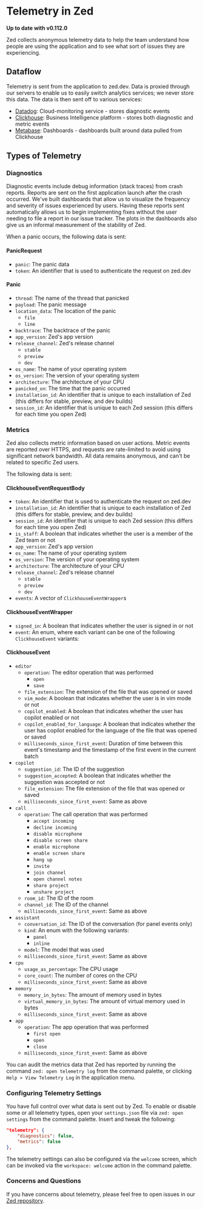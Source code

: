# Telemetry in Zed

**Up to date with v0.112.0**

Zed collects anonymous telemetry data to help the team understand how people are using the application and to see what sort of issues they are experiencing.

## Dataflow

Telemetry is sent from the application to zed.dev. Data is proxied through our servers to enable us to easily switch analytics services; we never store this data. The data is then sent off to various services:

- [Datadog](https://www.datadoghq.com): Cloud-monitoring service - stores diagnostic events
- [Clickhouse](https://clickhouse.com): Business Intelligence platform - stores both diagnostic and metric events
- [Metabase](https://www.metabase.com): Dashboards - dashboards built around data pulled from Clickhouse

## Types of Telemetry

### Diagnostics

Diagnostic events include debug information (stack traces) from crash reports. Reports are sent on the first application launch after the crash occurred. We've built dashboards that allow us to visualize the frequency and severity of issues experienced by users. Having these reports sent automatically allows us to begin implementing fixes without the user needing to file a report in our issue tracker. The plots in the dashboards also give us an informal measurement of the stability of Zed.

When a panic occurs, the following data is sent:

#### PanicRequest

- `panic`: The panic data
- `token`: An identifier that is used to authenticate the request on zed.dev

#### Panic

- `thread`: The name of the thread that panicked
- `payload`: The panic message
- `location_data`: The location of the panic
  - `file`
  - `line`
- `backtrace`: The backtrace of the panic
- `app_version`: Zed's app version
- `release_channel`: Zed's release channel
  - `stable`
  - `preview`
  - `dev`
- `os_name`: The name of your operating system
- `os_version`: The version of your operating system
- `architecture`: The architecture of your CPU
- `panicked_on`: The time that the panic occurred
- `installation_id`: An identifier that is unique to each installation of Zed (this differs for stable, preview, and dev builds)
- `session_id`: An identifier that is unique to each Zed session (this differs for each time you open Zed)

### Metrics

Zed also collects metric information based on user actions. Metric events are reported over HTTPS, and requests are rate-limited to avoid using significant network bandwidth. All data remains anonymous, and can't be related to specific Zed users.

The following data is sent:

#### ClickhouseEventRequestBody

- `token`: An identifier that is used to authenticate the request on zed.dev
- `installation_id`: An identifier that is unique to each installation of Zed (this differs for stable, preview, and dev builds)
- `session_id`: An identifier that is unique to each Zed session (this differs for each time you open Zed)
- `is_staff`: A boolean that indicates whether the user is a member of the Zed team or not
- `app_version`: Zed's app version
- `os_name`: The name of your operating system
- `os_version`: The version of your operating system
- `architecture`: The architecture of your CPU
- `release_channel`: Zed's release channel
  - `stable`
  - `preview`
  - `dev`
- `events`: A vector of `ClickhouseEventWrapper`s

#### ClickhouseEventWrapper

- `signed_in`: A boolean that indicates whether the user is signed in or not
- `event`: An enum, where each variant can be one of the following `ClickhouseEvent` variants:

#### ClickhouseEvent

- `editor`
  - `operation`: The editor operation that was performed
    - `open`
    - `save`
  - `file_extension`: The extension of the file that was opened or saved
  - `vim_mode`: A boolean that indicates whether the user is in vim mode or not
  - `copilot_enabled`: A boolean that indicates whether the user has copilot enabled or not
  - `copilot_enabled_for_language`: A boolean that indicates whether the user has copilot enabled for the language of the file that was opened or saved
  - `milliseconds_since_first_event`: Duration of time between this event's timestamp and the timestamp of the first event in the current batch
- `copilot`
  - `suggestion_id`: The ID of the suggestion
  - `suggestion_accepted`: A boolean that indicates whether the suggestion was accepted or not
  - `file_extension`: The file extension of the file that was opened or saved
  - `milliseconds_since_first_event`: Same as above
- `call`
  - `operation`: The call operation that was performed
    - `accept incoming`
    - `decline incoming`
    - `disable microphone`
    - `disable screen share`
    - `enable microphone`
    - `enable screen share`
    - `hang up`
    - `invite`
    - `join channel`
    - `open channel notes`
    - `share project`
    - `unshare project`
  - `room_id`: The ID of the room
  - `channel_id`: The ID of the channel
  - `milliseconds_since_first_event`: Same as above
- `assistant`
  - `conversation_id`: The ID of the conversation (for panel events only)
  - `kind`: An enum with the following variants:
    - `panel`
    - `inline`
  - `model`: The model that was used
  - `milliseconds_since_first_event`: Same as above
- `cpu`
  - `usage_as_percentage`: The CPU usage
  - `core_count`: The number of cores on the CPU
  - `milliseconds_since_first_event`: Same as above
- `memory`
  - `memory_in_bytes`: The amount of memory used in bytes
  - `virtual_memory_in_bytes`: The amount of virtual memory used in bytes
  - `milliseconds_since_first_event`: Same as above
- `app`
  - `operation`: The app operation that was performed
    - `first open`
    - `open`
    - `close`
  - `milliseconds_since_first_event`: Same as above

You can audit the metrics data that Zed has reported by running the command `zed: open telemetry log` from the command palette, or clicking `Help > View Telemetry Log` in the application menu.

### Configuring Telemetry Settings

You have full control over what data is sent out by Zed. To enable or disable some or all telemetry types, open your `settings.json` file via `zed: open settings` from the command palette. Insert and tweak the following:

```json
"telemetry": {
    "diagnostics": false,
    "metrics": false
},
```

The telemetry settings can also be configured via the `welcome` screen, which can be invoked via the `workspace: welcome` action in the command palette.

### Concerns and Questions

If you have concerns about telemetry, please feel free to open issues in our [Zed repository](https://github.com/zed-industries/zed/issues/new/choose).
